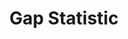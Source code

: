 ---
title: Gap Statistic
related_terms:
 - k-means-clustering
references:
 - "[Estimating the number of clusters in a data set via the gap statistic](http://statweb.stanford.edu/~gwalther/gap.pdf)"
---
